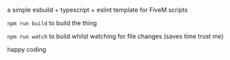 a simple esbuild + typescript + eslint template for FiveM scripts

`npm run build` to build the thing

`npm run watch` to build whilst watching for file changes (saves time trust me)

happy coding
